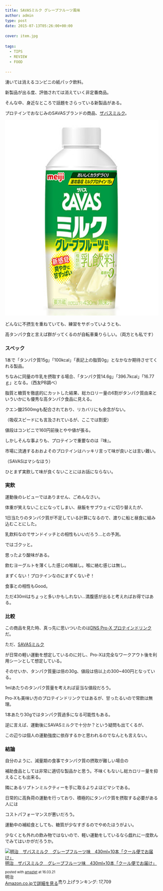 ```yaml
---
title: SAVASミルク グレープフルーツ風味
author: admin
type: post
date: 2015-07-13T05:26:00+00:00

cover: item.jpg

tags:
  - TIPS
  - REVIEW
  - FOOD

---
```

湧いては消えるコンビニの紙パック飲料。

新製品が出る度、評価されては消えていく非定番商品。

そんな中、身近なところで話題をさらっている新製品がある。

プロテインでおなじみのSAVASブランドの商品、[ザバスミルク][1]。



<div class="separator" style="clear: both; text-align: center;">
  <img border="0" height="640" src="./item.jpg" width="640" />
</div>

どんなに不摂生を重ねていても、練習をサボっていようとも、

高タンパク食と言えば群がってくるのが自転車乗りらしい。（両方とも私です）



### スペック

1本で「タンパク質15g」「100kcal」「表記上の脂質0g」となかなか期待させてくれる製品。

ちなみに同量の牛乳を摂取する場合、「タンパク質14.6g」「396.7kcal」「16.77ｇ」となる。（西友PB調べ）

脂質と糖質を徹底的にカットした結果、総カロリー量の6割がタンパク質由来といういかにも優秀な高タンパク食品に見える。

クエン酸2500mgも配合されており、リカバリにも余念がない。

（吸収スピードにも言及されているが、ここでは割愛）

値段はコンビニで160円前後とやや値が張る。

しかしそんな事よりも、プロテインで重要なのは『味』。

市場に流通するおおよそのプロテインはハッキリ言って味が良いとは言い難い。

（SAVASはマシなほう）

ひとまず実飲して味が良くないことにはお話にならない。



### 実飲

運動後のレビューではありません、ごめんなさい。

体重が笑えないことになってしまい、昼飯をサブウェイに切り替えたが、

1日当たりのタンパク質が不足している計算になるので、渡りに船と昼食に組み込むことにした。

乳飲料なのでサンドイッチとの相性もいいだろう…との予測。

ではゴクッと。

思ったより酸味がある。

飲むヨーグルトを薄くした感じの喉越し。喉に絡む感じは無し。

まずくない！プロテインなのにまずくないぞ！

食事との相性もGood。

ただ430mlはちょっと多いかもしれない…満腹感が出ると考えればお得ではある。



### 比較

この商品を見た時、真っ先に思いついたのは[DNS Pro-X プロテインドリンク][2]だ。

ただ、[SAVASミルク][3]

が日常の軽い運動を想定しているのに対し、Pro-Xは完全なワークアウト後を利用シーンとして想定している。

そのせいか、タンパク質量は倍の30g、値段は倍以上の300~400円となっている。

1mlあたりのタンパク質量を考えれば妥当な値段だろう。

Pro-Xも美味い方のプロテインドリンクではあるが、甘ったるいので常飲は無理。

1本あたり30gではタンパク質過多になる可能性もある。

逆に言えば、運動後にSAVASミルクで十分か？という疑問も出てくるが、

この辺りは個人の運動強度に依存するかと思われるのでなんとも言えない。



### 結論

自分のように、減量期の食事でタンパク質の摂取が難しい場合の

補助食品としては非常に適切な製品かと思う。不味くもないし総カロリー量を抑えることも出来る。

隣にあるリプトンミルクティーを手に取るよりよほどマシである。

日常的に高負荷の運動を行っており、積極的にタンパク質を摂取する必要がある人には

コストパフォーマンスが悪いだろう。

運動中の補給食としても、糖質が少なすぎるのでやめたほうがよい。

少なくとも外れの飲み物ではないので、軽い運動をしているなら戯れに一度飲んでみてはいかがだろうか。



<div class="amazlet-box" style="margin-bottom:0px;">
  <div class="amazlet-image" style="float:left;margin:0px 12px 1px 0px;">
    <a href="http://www.amazon.co.jp/exec/obidos/ASIN/B010WEFOUY/gensobunya-22/ref=nosim/" name="amazletlink" target="_blank"><img src="https://images-fe.ssl-images-amazon.com/images/I/41GQRwk7ATL._SL160_.jpg" alt="明治　ザバスミルク　グレープフルーツ味　430ml×10本「クール便でお届け」" style="border: none;" /></a>
  </div>

  <div class="amazlet-info" style="line-height:120%; margin-bottom: 10px">
    <div class="amazlet-name" style="margin-bottom:10px;line-height:120%">
<a href="http://www.amazon.co.jp/exec/obidos/ASIN/B010WEFOUY/gensobunya-22/ref=nosim/" name="amazletlink" target="_blank">明治　ザバスミルク　グレープフルーツ味　430ml×10本「クール便でお届け」</a></p>

<div class="amazlet-powered-date" style="font-size:80%;margin-top:5px;line-height:120%">
  posted with <a href="http://www.amazlet.com/" title="amazlet" target="_blank">amazlet</a> at 16.03.21
</div>


<div class="amazlet-detail">
明治 <br />売り上げランキング: 17,709


<div class="amazlet-sub-info" style="float: left;">
<div class="amazlet-link" style="margin-top: 5px">
  <a href="http://www.amazon.co.jp/exec/obidos/ASIN/B010WEFOUY/gensobunya-22/ref=nosim/" name="amazletlink" target="_blank">Amazon.co.jpで詳細を見る</a>
</div>

  </div>

  <div class="amazlet-footer" style="clear: left">
  </div>
</div>

 [1]: http://www.meiji.co.jp/dairies/milk_drink/savas-milk/#top
 [2]: http://www.amazon.co.jp/gp/product/B000UIONKU/ref=as_li_ss_tl?ie=UTF8&camp=247&creative=7399&creativeASIN=B000UIONKU&linkCode=as2&tag=gensobunya-22
 [3]: http://www.amazon.co.jp/gp/product/B010WEFOUY/ref=as_li_ss_tl?ie=UTF8&camp=247&creative=7399&creativeASIN=B010WEFOUY&linkCode=as2&tag=gensobunya-22